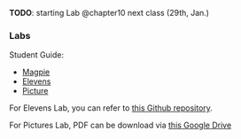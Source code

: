 
**TODO**: starting Lab @chapter10 next class (29th, Jan.)

### Labs

Student Guide: 

- [Magpie](https://secure-media.collegeboard.org/digitalServices/pdf/ap/ap-compscia-magpie-lab-student-guide.pdf)
- [Elevens](https://secure-media.collegeboard.org/digitalServices/pdf/ap/ap-compscia-elevens-lab-student-guide.pdf)
- [Picture](https://secure-media.collegeboard.org/digitalServices/pdf/ap/picture-lab-studentguide.pdf)

For Elevens Lab, you can refer to [this Github repository](https://github.com/akusleika/Elevens-Lab).

For Pictures Lab, PDF can be download via [this Google Drive](https://drive.google.com/file/d/1iwl_m6qbRkNA_INbEm-YaVIrNaSlMfRj/view?usp=sharing)
